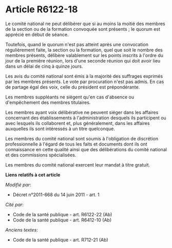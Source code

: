 # Article R6122-18

Le comité national ne peut délibérer que si au moins la moitié des membres de la section ou de la formation convoquée sont
présents ; le quorum est apprécié en début de séance.

Toutefois, quand le quorum n'est pas atteint après une convocation régulièrement faite, la section ou la formation, quel que
soit le nombre des membres présents, délibère valablement sur les points inscrits à l'ordre du jour de la première réunion,
lors d'une seconde réunion qui doit avoir lieu dans un délai de cinq à quinze jours.

Les avis du comité national sont émis à la majorité des suffrages exprimés par les membres présents. Le vote par procuration
n'est pas admis. En cas de partage égal des voix, celle du président est prépondérante.

Les membres suppléants ne siègent qu'en cas d'absence ou d'empêchement des membres titulaires.

Les membres ayant voix délibérative ne peuvent siéger dans les affaires concernant des établissements à l'administration
desquels ils participent ou avec lesquels ils collaborent et, plus généralement, dans les affaires auxquelles ils sont
intéressés à un titre quelconque.

Les membres du comité national sont soumis à l'obligation de discrétion professionnelle à l'égard de tous les faits et
documents dont ils ont connaissance en cette qualité ainsi que des délibérations du comité national et des commissions
spécialisées.

Les membres du comité national exercent leur mandat à titre gratuit.

**Liens relatifs à cet article**

_Modifié par_:

  - Décret n°2011-668 du 14 juin 2011 - art. 1

_Cité par_:

  - Code de la santé publique - art. R6122-22 (Ab)
  - Code de la santé publique - art. R6412-10 (Ab)

_Anciens textes_:

  - Code de la santé publique - art. R712-21 (Ab)
